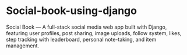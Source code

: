 # Social-book-using-django
Social Book — A full-stack social media web app built with Django, featuring user profiles, post sharing, image uploads, follow system, likes, step tracking with leaderboard, personal note-taking, and item management.

